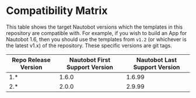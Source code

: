 # Compatibility Matrix

This table shows the target Nautobot versions which the templates in this repository are compatible with. For example, if you wish to build an App for Nautobot 1.6, then you should use the templates from `v1.2` (or whichever is the latest v1.x) of the repository. These specific versions are git tags.

| Repo Release Version | Nautobot First Support Version | Nautobot Last Support Version |
| ------------- | -------------------- | ------------- |
| 1.*           | 1.6.0                | 1.6.99        |
| 2.*           | 2.0.0                | 2.9.99        |
